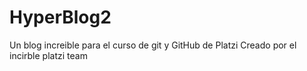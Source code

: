 # HyperBlog2
Un blog increible para el curso de git y GitHub de Platzi
Creado por el incirble platzi team

